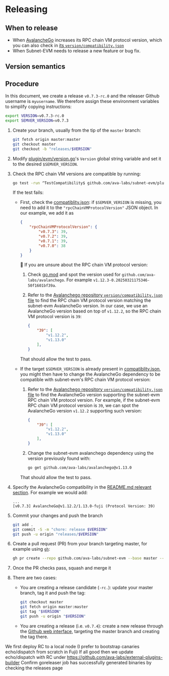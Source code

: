 # Releasing

## When to release

- When [AvalancheGo](https://github.com/ava-labs/avalanchego/releases) increases its RPC chain VM protocol version, which you can also check in [its `version/compatibility.json`](https://github.com/ava-labs/avalanchego/blob/master/version/compatibility.json)
- When Subnet-EVM needs to release a new feature or bug fix.

## Version semantics

## Procedure

In this document, we create a release `v0.7.3-rc.0` and the releaser Github username is `myusername`. We therefore assign these environment variables to simplify copying instructions:

```bash
export VERSION=v0.7.3-rc.0
export SEMVER_VERSION=v0.7.3
```

1. Create your branch, usually from the tip of the `master` branch:

    ```bash
    git fetch origin master:master
    git checkout master
    git checkout -b "releases/$VERSION"
    ```

1. Modify [plugin/evm/version.go](../../plugin/evm/version.go)'s `Version` global string variable and set it to the desired `$SEMVER_VERSION`.
1. Check the RPC chain VM versions are compatible by running:

    ```bash
    go test -run ^TestCompatibility$ github.com/ava-labs/subnet-evm/plugin/evm
    ```

    If the test fails:

    - First, check the [compatiblity.json](../../compatibility.json): if `$SEMVER_VERSION` is missing, you need to add it to the `"rpcChainVMProtocolVersion"` JSON object. In our example, we add it as

        ```json
        {
            "rpcChainVMProtocolVersion": {
                "v0.7.3": 39,
                "v0.7.2": 39,
                "v0.7.1": 39,
                "v0.7.0": 38
            }
        }
        ```

        💁 If you are unsure about the RPC chain VM protocol version:

        1. Check [go.mod](../../go.mod) and spot the version used for `github.com/ava-labs/avalanchego`. For example `v1.12.3-0.20250321175346-50f1601bf39a`.
        1. Refer to the [Avalanchego repository `version/compatibility.json` file](https://github.com/ava-labs/avalanchego/blob/master/version/compatibility.json) to find the RPC chain VM protocol version matching the subnet-evm AvalancheGo version. In our case, we use an AvalancheGo version based on top of `v1.12.2`, so the RPC chain VM protocol version is `39`:

            ```json
            {
                "39": [
                    "v1.12.2",
                    "v1.13.0"
                ],
            }
            ```

        That should allow the test to pass.
    - If the target `$SEMVER_VERSION` is already present in [compatiblity.json](../../compatibility.json), you might then have to change the AvalancheGo dependency to be compatible with subnet-evm's RPC chain VM protocol version:
        1. Refer to the [Avalanchego repository `version/compatibility.json` file](https://github.com/ava-labs/avalanchego/blob/master/version/compatibility.json) to find the AvalancheGo version supporting the subnet-evm RPC chain VM protocol version. For example, if the subnet-evm RPC chain VM protocol version is `39`, we can spot the AvalancheGo version `v1.12.2` supporting such version:

            ```json
            {
                "39": [
                    "v1.12.2",
                    "v1.13.0"
                ],
            }
            ```

        1. Change the subnet-evm avalanchego dependency using the version previously found with:

            ```bash
            go get github.com/ava-labs/avalanchego@v1.13.0
            ```

        That should allow the test to pass.
1. Specify the AvalancheGo compatibility in the [README.md relevant section](../../README.md#avalanchego-compatibility). For example we would add:

    ```text
    ...
    [v0.7.3] AvalancheGo@v1.12.2/1.13.0-fuji (Protocol Version: 39)
    ```

1. Commit your changes and push the branch

    ```bash
    git add .
    git commit -S -m "chore: release $VERSION"
    git push -u origin "releases/$VERSION"
    ```

1. Create a pull request (PR) from your branch targeting master, for example using [`gh`](https://cli.github.com/):

    ```bash
    gh pr create --repo github.com/ava-labs/subnet-evm --base master --title "chore: release $VERSION"
    ```

1. Once the PR checks pass, squash and merge it
1. There are two cases:
    - You are creating a release candidate (`-rc.`): update your master branch, tag it and push the tag:

        ```bash
        git checkout master
        git fetch origin master:master
        git tag "$VERSION"
        git push -u origin "$VERSION"
        ```

    - You are creating a release (i.e. `v0.7.4`): create a new release through the [Github web interface](https://github.com/ava-labs/subnet-evm/releases/new), targeting the master branch and creating the tag there.

We first deploy RC to a local node (I prefer to bootstrap canaries echo/dispatch from scratch in Fuji)
If all good then we update echo/dispatch with RC under <https://github.com/ava-labs/external-plugins-builder>
Confirm goreleaser job has successfully generated binaries by checking the releases page
